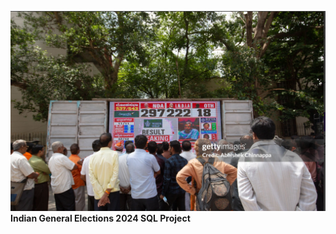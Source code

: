 ![Logo](https://github.com/Speardrex/Indian-General-Elections-2024-SQL/blob/main/Screenshot%202025-08-12%20224046.png)  **Indian General Elections 2024 SQL Project**
